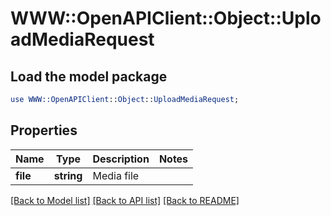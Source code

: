 # WWW::OpenAPIClient::Object::UploadMediaRequest

## Load the model package
```perl
use WWW::OpenAPIClient::Object::UploadMediaRequest;
```

## Properties
Name | Type | Description | Notes
------------ | ------------- | ------------- | -------------
**file** | **string** | Media file | 

[[Back to Model list]](../README.md#documentation-for-models) [[Back to API list]](../README.md#documentation-for-api-endpoints) [[Back to README]](../README.md)


